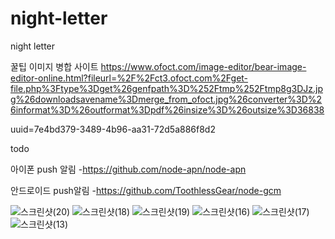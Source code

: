 # night-letter
night letter


꿀팁
이미지 병합 사이트
https://www.ofoct.com/image-editor/bear-image-editor-online.html?fileurl=%2F%2Fct3.ofoct.com%2Fget-file.php%3Ftype%3Dget%26genfpath%3D%252Ftmp%252Ftmp8g3DJz.jpg%26downloadsavename%3Dmerge_from_ofoct.jpg%26converter%3D%26informat%3D%26outformat%3Dpdf%26insize%3D%26outsize%3D36838

uuid=7e4bd379-3489-4b96-aa31-72d5a886f8d2

todo

아이폰 push 알림
-https://github.com/node-apn/node-apn

안드로이드 push알림
-https://github.com/ToothlessGear/node-gcm




![스크린샷(20)](https://user-images.githubusercontent.com/49832278/129476816-031de19d-deba-4aa4-a472-d398f9fe1f36.png)
![스크린샷(18)](https://user-images.githubusercontent.com/49832278/129476818-c879a8e9-a012-46f0-be56-d53fd121d75a.png)
![스크린샷(19)](https://user-images.githubusercontent.com/49832278/129476819-85bd7203-9c7c-47ed-b87d-8d41f73739b7.png)
![스크린샷(16)](https://user-images.githubusercontent.com/49832278/129476820-12be162b-cb4c-42b7-bf44-10fdba8b5407.png)
![스크린샷(17)](https://user-images.githubusercontent.com/49832278/129476821-51b25d22-281a-492f-afaf-7b1360db4bc7.png)
![스크린샷(13)](https://user-images.githubusercontent.com/49832278/129476822-82403133-28b8-4d03-8e17-28a859a596ee.png)
